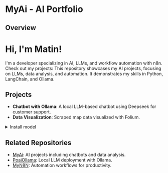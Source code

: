 # MyAi - AI Portfolio
## Overview
# Hi, I'm Matin!
I'm a developer specializing in AI, LLMs, and workflow automation with n8n. Check out my projects:
This repository showcases my AI projects, focusing on LLMs, data analysis, and automation. It demonstrates my skills in Python, LangChain, and Ollama.

## Projects
- **Chatbot with Ollama**: A local LLM-based chatbot using Deepseek for customer support.
- **Data Visualization**: Scraped map data visualized with Folium.
 <details>
<summary>Install model </summary>
        
    ##Vist   https://ollama.com/search
    ollama run deepseek-r1
    ollama run deepseek-r1:1.5b
    ollama run llama3
    ollama run llama3:latest
</details>


## Related Repositories 
- [MyAi](https://github.com/matinict/MyAi): AI projects including chatbots and data analysis.
- [PoaiOllama](https://github.com/matinict/PoaiOllama): Local LLM deployment with Ollama.
- [MyN8N](https://github.com/matinict/MyN8N): Automation workflows for productivity.
